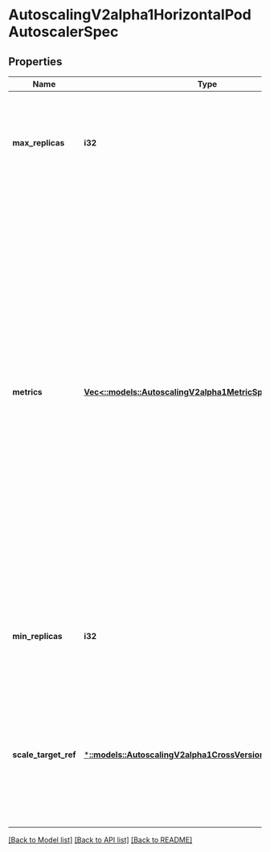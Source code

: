 # AutoscalingV2alpha1HorizontalPodAutoscalerSpec

## Properties
Name | Type | Description | Notes
------------ | ------------- | ------------- | -------------
**max_replicas** | **i32** | maxReplicas is the upper limit for the number of replicas to which the autoscaler can scale up. It cannot be less that minReplicas. | [default to null]
**metrics** | [**Vec<::models::AutoscalingV2alpha1MetricSpec>**](io.k8s.kubernetes.pkg.apis.autoscaling.v2alpha1.MetricSpec.md) | metrics contains the specifications for which to use to calculate the desired replica count (the maximum replica count across all metrics will be used).  The desired replica count is calculated multiplying the ratio between the target value and the current value by the current number of pods.  Ergo, metrics used must decrease as the pod count is increased, and vice-versa.  See the individual metric source types for more information about how each type of metric must respond. | [optional] [default to null]
**min_replicas** | **i32** | minReplicas is the lower limit for the number of replicas to which the autoscaler can scale down. It defaults to 1 pod. | [optional] [default to null]
**scale_target_ref** | [***::models::AutoscalingV2alpha1CrossVersionObjectReference**](io.k8s.kubernetes.pkg.apis.autoscaling.v2alpha1.CrossVersionObjectReference.md) | scaleTargetRef points to the target resource to scale, and is used to the pods for which metrics should be collected, as well as to actually change the replica count. | [default to null]

[[Back to Model list]](../README.md#documentation-for-models) [[Back to API list]](../README.md#documentation-for-api-endpoints) [[Back to README]](../README.md)



